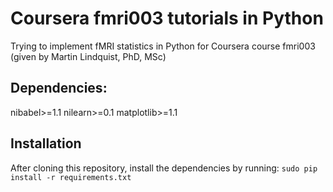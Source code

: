 # Coursera fmri003 tutorials in Python

Trying to implement fMRI statistics in Python for Coursera course fmri003 (given by Martin Lindquist, PhD, MSc)


## Dependencies:

nibabel>=1.1
nilearn>=0.1
matplotlib>=1.1


## Installation

After cloning this repository, install the dependencies by running:
`sudo pip install -r requirements.txt`
